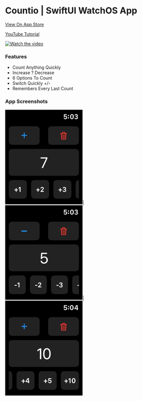 # Countio | SwiftUI WatchOS App

[View On App Store](https://apps.apple.com/in/app/countio/id1510104828)

[YouTube Tutorial](https://youtu.be/EWuTnjmEnHM)

[![Watch the video](https://photos.app.goo.gl/TNAVJRW8PKjeB3aUA)](https://youtu.be/BBnCv3G8VgY)

### Features
* Count Anything Quickly
* Increase ? Decrease
* 6 Options To Count
* Switch Quickly +/-
* Remembers Every Last Count

### App Screenshots
<img src="Screenshots/img1.png" width="250">|<img src="Screenshots/img2.png" width="250">|<img src="Screenshots/img3.png" width="250">
